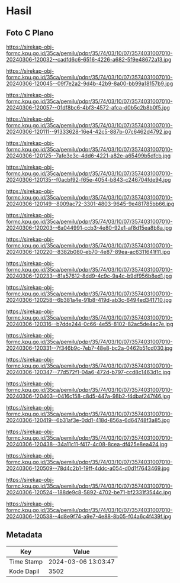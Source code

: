 # Hasil

## Foto C Plano

https://sirekap-obj-formc.kpu.go.id/35ca/pemilu/pdpr/35/74/03/10/07/3574031007010-20240306-120032--cadfd6c6-6516-4226-a682-5f9e48672a13.jpg

https://sirekap-obj-formc.kpu.go.id/35ca/pemilu/pdpr/35/74/03/10/07/3574031007010-20240306-120045--09f7e2a2-9d4b-42b9-8a00-bb99a18157b9.jpg

https://sirekap-obj-formc.kpu.go.id/35ca/pemilu/pdpr/35/74/03/10/07/3574031007010-20240306-120057--01df8bc6-4bf3-4572-afca-d0b5c2b8b0f5.jpg

https://sirekap-obj-formc.kpu.go.id/35ca/pemilu/pdpr/35/74/03/10/07/3574031007010-20240306-120111--91333628-16e4-42c5-887b-07c6462d4792.jpg

https://sirekap-obj-formc.kpu.go.id/35ca/pemilu/pdpr/35/74/03/10/07/3574031007010-20240306-120125--7afe3e3c-4dd6-4221-a82e-a65499b5dfcb.jpg

https://sirekap-obj-formc.kpu.go.id/35ca/pemilu/pdpr/35/74/03/10/07/3574031007010-20240306-120135--f0acbf92-f65e-4054-b843-c246704fde94.jpg

https://sirekap-obj-formc.kpu.go.id/35ca/pemilu/pdpr/35/74/03/10/07/3574031007010-20240306-120149--8009ac72-3301-4803-9645-9e481785bb66.jpg

https://sirekap-obj-formc.kpu.go.id/35ca/pemilu/pdpr/35/74/03/10/07/3574031007010-20240306-120203--6a044991-ccb3-4e80-92e1-af8d15ea8b8a.jpg

https://sirekap-obj-formc.kpu.go.id/35ca/pemilu/pdpr/35/74/03/10/07/3574031007010-20240306-120220--8382b080-eb70-4e87-89ea-ac6311641f11.jpg

https://sirekap-obj-formc.kpu.go.id/35ca/pemilu/pdpr/35/74/03/10/07/3574031007010-20240306-120233--81a57612-8dd9-4c9c-9a4c-b9df956b8ed1.jpg

https://sirekap-obj-formc.kpu.go.id/35ca/pemilu/pdpr/35/74/03/10/07/3574031007010-20240306-120258--6b381a4e-91b8-419d-ab3c-6494ed341710.jpg

https://sirekap-obj-formc.kpu.go.id/35ca/pemilu/pdpr/35/74/03/10/07/3574031007010-20240306-120316--b7dde244-0c66-4e55-8102-82ac5de4ac7e.jpg

https://sirekap-obj-formc.kpu.go.id/35ca/pemilu/pdpr/35/74/03/10/07/3574031007010-20240306-120331--7f346b9c-7eb7-48e8-bc2a-0462b51cd030.jpg

https://sirekap-obj-formc.kpu.go.id/35ca/pemilu/pdpr/35/74/03/10/07/3574031007010-20240306-120347--77d572f1-04a6-472d-b797-ccd8c1463d1c.jpg

https://sirekap-obj-formc.kpu.go.id/35ca/pemilu/pdpr/35/74/03/10/07/3574031007010-20240306-120403--0416c158-c8d5-447a-98b2-f4dbaf247f46.jpg

https://sirekap-obj-formc.kpu.go.id/35ca/pemilu/pdpr/35/74/03/10/07/3574031007010-20240306-120419--6b31af3e-0dd1-418d-856a-6d64748f3a85.jpg

https://sirekap-obj-formc.kpu.go.id/35ca/pemilu/pdpr/35/74/03/10/07/3574031007010-20240306-120438--34a11c11-f417-4c08-8cea-df425e8ea424.jpg

https://sirekap-obj-formc.kpu.go.id/35ca/pemilu/pdpr/35/74/03/10/07/3574031007010-20240306-120509--78d4c2b1-19ff-4ddc-a054-d0d1f7643469.jpg

https://sirekap-obj-formc.kpu.go.id/35ca/pemilu/pdpr/35/74/03/10/07/3574031007010-20240306-120524--188de9c8-5892-4702-be71-bf2331f3544c.jpg

https://sirekap-obj-formc.kpu.go.id/35ca/pemilu/pdpr/35/74/03/10/07/3574031007010-20240306-120538--4d8e9f74-a9e7-4e88-8b05-f04a6c4f439f.jpg


## Metadata

| Key        | Value               |
| ---------- | ------------------- |
| Time Stamp | 2024-03-06 13:03:47 |
| Kode Dapil | 3502                |




